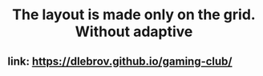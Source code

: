 <h1 align="center">The layout is made only on the grid. Without adaptive</h1>
<h2>link: <a href="https://dlebrov.github.io/gaming-club/" target="_blank">https://dlebrov.github.io/gaming-club/</a> </h2>
